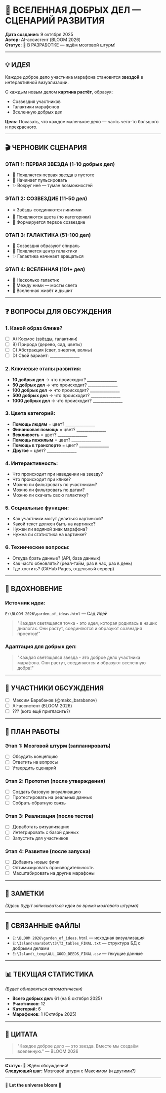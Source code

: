# 🌌 ВСЕЛЕННАЯ ДОБРЫХ ДЕЛ — СЦЕНАРИЙ РАЗВИТИЯ

**Дата создания:** 9 октября 2025  
**Автор:** AI-ассистент (BLOOM 2026)  
**Статус:** 🚧 В РАЗРАБОТКЕ — ждём мозговой штурм!

---

## 💡 ИДЕЯ

Каждое доброе дело участника марафона становится **звездой** в интерактивной визуализации.

С каждым новым делом **картина растёт**, образуя:
- Созвездия участников
- Галактики марафонов
- Вселенную добрых дел

**Цель:** Показать, что каждое маленькое дело — часть чего-то большого и прекрасного.

---

## 🎬 ЧЕРНОВИК СЦЕНАРИЯ

### **ЭТАП 1: ПЕРВАЯ ЗВЕЗДА (1-10 добрых дел)**
- 🌟 Появляется первая звезда в пустоте
- 💫 Начинает пульсировать
- ✨ Вокруг неё — туман возможностей

### **ЭТАП 2: СОЗВЕЗДИЕ (11-50 дел)**
- ⭐ Звёзды соединяются линиями
- 🌈 Появляются цвета (по категориям)
- 🎨 Формируется первое созвездие

### **ЭТАП 3: ГАЛАКТИКА (51-100 дел)**
- 🌌 Созвездия образуют спираль
- 💫 Появляется центр галактики
- ✨ Галактика начинает вращаться

### **ЭТАП 4: ВСЕЛЕННАЯ (101+ дел)**
- 🌠 Несколько галактик
- 🌟 Между ними — мосты света
- 💚 Вселенная живёт и дышит

---

## ❓ ВОПРОСЫ ДЛЯ ОБСУЖДЕНИЯ

### **1. Какой образ ближе?**
- [ ] A) Космос (звёзды, галактики)
- [ ] B) Природа (дерево, сад, цветы)
- [ ] C) Абстракция (свет, энергия, волны)
- [ ] D) Свой вариант: _______________

### **2. Ключевые этапы развития:**
- **10 добрых дел** → что происходит? _______________
- **50 добрых дел** → что происходит? _______________
- **100 добрых дел** → что происходит? _______________
- **500 добрых дел** → что происходит? _______________
- **1000 добрых дел** → что происходит? _______________

### **3. Цвета категорий:**
- **Помощь людям** = цвет? _______________
- **Финансовая помощь** = цвет? _______________
- **Вежливость** = цвет? _______________
- **Помощь пожилым** = цвет? _______________
- **Помощь в транспорте** = цвет? _______________
- **Другое** = цвет? _______________

### **4. Интерактивность:**
- Что происходит при наведении на звезду?
- Что происходит при клике?
- Можно ли фильтровать по участникам?
- Можно ли фильтровать по датам?
- Можно ли скачать свою галактику?

### **5. Социальные функции:**
- Как участники могут делиться картинкой?
- Какой текст должен быть на картинке?
- Нужен ли водяной знак марафона?
- Нужна ли статистика на картинке?

### **6. Технические вопросы:**
- Откуда брать данные? (API, база данных)
- Как часто обновлять? (реал-тайм, раз в час, раз в день)
- Где хостить? (GitHub Pages, отдельный сервер)

---

## 🎨 ВДОХНОВЕНИЕ

### **Источник идеи:**
`E:\BLOOM 2026\garden_of_ideas.html` — Сад Идей

> "Каждая светящаяся точка - это идея, которая родилась в наших диалогах. Они растут, соединяются и образуют созвездия проектов!"

### **Адаптация для добрых дел:**
> "Каждая светящаяся звезда - это доброе дело участника марафона. Они растут, соединяются и образуют вселенную добра!"

---

## 👥 УЧАСТНИКИ ОБСУЖДЕНИЯ

- [ ] Максим Барабанов (@makc_barabanov)
- [ ] AI-ассистент (BLOOM 2026)
- [ ] ??? (кого ещё пригласить?)

---

## 📅 ПЛАН РАБОТЫ

### **Этап 1: Мозговой штурм** (запланировать)
- [ ] Обсудить концепцию
- [ ] Ответить на вопросы
- [ ] Утвердить сценарий

### **Этап 2: Прототип** (после утверждения)
- [ ] Создать базовую визуализацию
- [ ] Протестировать на реальных данных
- [ ] Собрать обратную связь

### **Этап 3: Реализация** (после тестов)
- [ ] Доработать визуализацию
- [ ] Интегрировать с базой данных
- [ ] Запустить для участников

### **Этап 4: Развитие** (после запуска)
- [ ] Добавить новые фичи
- [ ] Оптимизировать производительность
- [ ] Масштабировать на другие марафоны

---

## 💬 ЗАМЕТКИ

*(Здесь будут записываться идеи во время мозгового штурма)*

---

## 🔗 СВЯЗАННЫЕ ФАЙЛЫ

- `E:\BLOOM 2026\garden_of_ideas.html` — исходная визуализация
- `E:\Island\marabot\t3\T3_tables_FINAL.txt` — структура БД с добрыми делами
- `E:\Island\_temp\ALL_GOOD_DEEDS_FINAL.csv` — текущие данные

---

## 📊 ТЕКУЩАЯ СТАТИСТИКА

*(Будет обновляться автоматически)*

- **Всего добрых дел:** 61 (на 8 октября 2025)
- **Участников:** 12
- **Категорий:** 6
- **Марафонов:** 1 (Октябрь 2025)

---

## 🌸 ЦИТАТА

> "Каждое доброе дело — это звезда. Вместе мы создаём вселенную." 
> — BLOOM 2026

---

**Статус:** 🚧 Ждём обсуждения!  
**Следующий шаг:** Мозговой штурм с Максимом (и другими?)

---

🌌 **Let the universe bloom** 🌌


